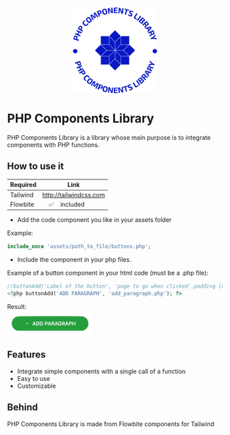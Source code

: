 <p align="center">
<img src="https://github.com/AndreaCodinLife/PHP-Components-Library/blob/e1f472dc58078708073b7775679de721fac5f5d4/php-components-library-logo.png" alt="drawing" width="200"/></p>

# PHP Components Library
PHP Components Library is a library whose main purpose is to integrate components with PHP functions.

## How to use it

| Required | Link |
| ------ | ------ |
| Tailwind | http://tailwindcss.com |
| Flowbite | &nbsp;&nbsp;&nbsp;&nbsp;✅&nbsp;&nbsp;&nbsp;&nbsp;included |

- Add the code component you like in your assets folder

Example:
```php
include_once 'assets/path_to_file/buttons.php';
```
- Include the component in your php files.

Example of a button component in your html code (must be a .php file):
```php
//buttonAdd('Label of the button', 'page to go when clicked',padding [optionnal])
<?php buttonAdd('ADD PARAGRAPH', 'add_paragraph.php'); ?>
```
Result:<br>
<img src="https://github.com/AndreaCodinLife/PHP-Components-Library/blob/3231efa0eb48e5252fd085f016afeba307deb057/add-paragraph-button.png" alt="drawing" width="200"/>

## Features

- Integrate simple components with a single call of a function
- Easy to use
- Customizable

## Behind

PHP Components Library is made from Flowbite components for Tailwind
